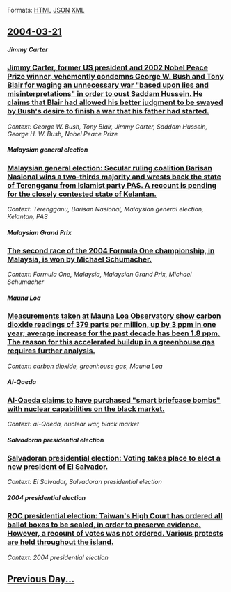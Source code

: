 
Formats: [HTML](2004/03/21/index.html)  [JSON](2004/03/21/index.json)  [XML](2004/03/21/index.xml)  

## [2004-03-21](/news/2004/03/21/index.md)

##### Jimmy Carter
### [ Jimmy Carter, former US president and 2002 Nobel Peace Prize winner, vehemently condemns George W. Bush and Tony Blair for waging an unnecessary war "based upon lies and misinterpretations" in order to oust Saddam Hussein. He claims that Blair had allowed his better judgment to be swayed by Bush's desire to finish a war that his father had started. ](/news/2004/03/21/jimmy-carter-former-us-president-and-2002-nobel-peace-prize-winner-vehemently-condemns-george-w-bush-and-tony-blair-for-waging-an-unnece.md)
_Context: George W. Bush, Tony Blair, Jimmy Carter, Saddam Hussein, George H. W. Bush, Nobel Peace Prize_

##### Malaysian general election
### [ Malaysian general election: Secular ruling coalition Barisan Nasional wins a two-thirds majority and wrests back the state of Terengganu from Islamist party PAS. A recount is pending for the closely contested state of Kelantan. ](/news/2004/03/21/malaysian-general-election-secular-ruling-coalition-barisan-nasional-wins-a-two-thirds-majority-and-wrests-back-the-state-of-terengganu-fr.md)
_Context: Terengganu, Barisan Nasional, Malaysian general election, Kelantan, PAS_

##### Malaysian Grand Prix
### [ The second race of the 2004 Formula One championship, in Malaysia, is won by Michael Schumacher. ](/news/2004/03/21/the-second-race-of-the-2004-formula-one-championship-in-malaysia-is-won-by-michael-schumacher.md)
_Context: Formula One, Malaysia, Malaysian Grand Prix, Michael Schumacher_

##### Mauna Loa
### [ Measurements taken at Mauna Loa Observatory show carbon dioxide readings of 379 parts per million, up by 3 ppm in one year; average increase for the past decade has been 1.8 ppm. The reason for this accelerated buildup in a greenhouse gas requires further analysis. ](/news/2004/03/21/measurements-taken-at-mauna-loa-observatory-show-carbon-dioxide-readings-of-379-parts-per-million-up-by-3-ppm-in-one-year-average-increas.md)
_Context: carbon dioxide, greenhouse gas, Mauna Loa_

##### Al-Qaeda
### [ Al-Qaeda claims to have purchased "smart briefcase bombs" with nuclear capabilities on the black market. ](/news/2004/03/21/al-qaeda-claims-to-have-purchased-smart-briefcase-bombs-with-nuclear-capabilities-on-the-black-market.md)
_Context: al-Qaeda, nuclear war, black market_

##### Salvadoran presidential election
### [ Salvadoran presidential election: Voting takes place to elect a new president of El Salvador. ](/news/2004/03/21/salvadoran-presidential-election-voting-takes-place-to-elect-a-new-president-of-el-salvador.md)
_Context: El Salvador, Salvadoran presidential election_

##### 2004 presidential election
### [ ROC presidential election: Taiwan's High Court has ordered all ballot boxes to be sealed, in order to preserve evidence. However, a recount of votes was not ordered. Various protests are held throughout the island. ](/news/2004/03/21/roc-presidential-election-taiwan-s-high-court-has-ordered-all-ballot-boxes-to-be-sealed-in-order-to-preserve-evidence-however-a-recount.md)
_Context: 2004 presidential election_

## [Previous Day...](/news/2004/03/20/index.md)

